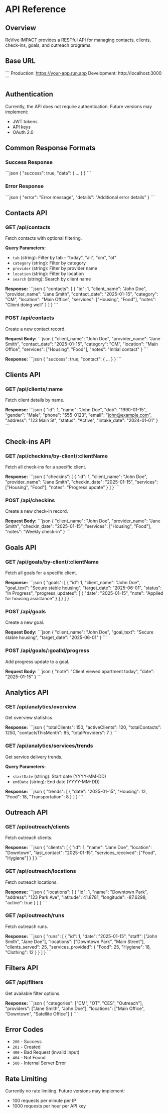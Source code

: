 # API Reference

## Overview

ReVive IMPACT provides a RESTful API for managing contacts, clients, check-ins, goals, and outreach programs.

## Base URL

\`\`\`
Production: https://your-app.run.app
Development: http://localhost:3000
\`\`\`

## Authentication

Currently, the API does not require authentication. Future versions may implement:
- JWT tokens
- API keys
- OAuth 2.0

## Common Response Formats

### Success Response

\`\`\`json
{
  "success": true,
  "data": { ... }
}
\`\`\`

### Error Response

\`\`\`json
{
  "error": "Error message",
  "details": "Additional error details"
}
\`\`\`

## Contacts API

### GET /api/contacts

Fetch contacts with optional filtering.

**Query Parameters:**
- `tab` (string): Filter by tab - "today", "all", "cm", "ot"
- `category` (string): Filter by category
- `provider` (string): Filter by provider name
- `location` (string): Filter by location
- `search` (string): Search by client name

**Response:**
\`\`\`json
{
  "contacts": [
    {
      "id": 1,
      "client_name": "John Doe",
      "provider_name": "Jane Smith",
      "contact_date": "2025-01-15",
      "category": "CM",
      "location": "Main Office",
      "services": ["Housing", "Food"],
      "notes": "Client doing well"
    }
  ]
}
\`\`\`

### POST /api/contacts

Create a new contact record.

**Request Body:**
\`\`\`json
{
  "client_name": "John Doe",
  "provider_name": "Jane Smith",
  "contact_date": "2025-01-15",
  "category": "CM",
  "location": "Main Office",
  "services": ["Housing", "Food"],
  "notes": "Initial contact"
}
\`\`\`

**Response:**
\`\`\`json
{
  "success": true,
  "contact": { ... }
}
\`\`\`

## Clients API

### GET /api/clients/:name

Fetch client details by name.

**Response:**
\`\`\`json
{
  "id": 1,
  "name": "John Doe",
  "dob": "1990-01-15",
  "gender": "Male",
  "phone": "555-0123",
  "email": "john@example.com",
  "address": "123 Main St",
  "status": "Active",
  "intake_date": "2024-01-01"
}
\`\`\`

## Check-ins API

### GET /api/checkins/by-client/:clientName

Fetch all check-ins for a specific client.

**Response:**
\`\`\`json
{
  "checkins": [
    {
      "id": 1,
      "client_name": "John Doe",
      "provider_name": "Jane Smith",
      "checkin_date": "2025-01-15",
      "services": ["Housing", "Food"],
      "notes": "Progress update"
    }
  ]
}
\`\`\`

### POST /api/checkins

Create a new check-in record.

**Request Body:**
\`\`\`json
{
  "client_name": "John Doe",
  "provider_name": "Jane Smith",
  "checkin_date": "2025-01-15",
  "services": ["Housing", "Food"],
  "notes": "Weekly check-in"
}
\`\`\`

## Goals API

### GET /api/goals/by-client/:clientName

Fetch all goals for a specific client.

**Response:**
\`\`\`json
{
  "goals": [
    {
      "id": 1,
      "client_name": "John Doe",
      "goal_text": "Secure stable housing",
      "target_date": "2025-06-01",
      "status": "In Progress",
      "progress_updates": [
        {
          "date": "2025-01-15",
          "note": "Applied for housing assistance"
        }
      ]
    }
  ]
}
\`\`\`

### POST /api/goals

Create a new goal.

**Request Body:**
\`\`\`json
{
  "client_name": "John Doe",
  "goal_text": "Secure stable housing",
  "target_date": "2025-06-01"
}
\`\`\`

### POST /api/goals/:goalId/progress

Add progress update to a goal.

**Request Body:**
\`\`\`json
{
  "note": "Client viewed apartment today",
  "date": "2025-01-15"
}
\`\`\`

## Analytics API

### GET /api/analytics/overview

Get overview statistics.

**Response:**
\`\`\`json
{
  "totalClients": 150,
  "activeClients": 120,
  "totalContacts": 1250,
  "contactsThisMonth": 85,
  "totalProviders": 7
}
\`\`\`

### GET /api/analytics/services/trends

Get service delivery trends.

**Query Parameters:**
- `startDate` (string): Start date (YYYY-MM-DD)
- `endDate` (string): End date (YYYY-MM-DD)

**Response:**
\`\`\`json
{
  "trends": [
    {
      "date": "2025-01-15",
      "Housing": 12,
      "Food": 18,
      "Transportation": 8
    }
  ]
}
\`\`\`

## Outreach API

### GET /api/outreach/clients

Fetch outreach clients.

**Response:**
\`\`\`json
{
  "clients": [
    {
      "id": 1,
      "name": "Jane Doe",
      "location": "Downtown",
      "last_contact": "2025-01-15",
      "services_received": ["Food", "Hygiene"]
    }
  ]
}
\`\`\`

### GET /api/outreach/locations

Fetch outreach locations.

**Response:**
\`\`\`json
{
  "locations": [
    {
      "id": 1,
      "name": "Downtown Park",
      "address": "123 Park Ave",
      "latitude": 41.8781,
      "longitude": -87.6298,
      "active": true
    }
  ]
}
\`\`\`

### GET /api/outreach/runs

Fetch outreach runs.

**Response:**
\`\`\`json
{
  "runs": [
    {
      "id": 1,
      "date": "2025-01-15",
      "staff": ["John Smith", "Jane Doe"],
      "locations": ["Downtown Park", "Main Street"],
      "clients_served": 25,
      "services_provided": {
        "Food": 25,
        "Hygiene": 18,
        "Clothing": 12
      }
    }
  ]
}
\`\`\`

## Filters API

### GET /api/filters

Get available filter options.

**Response:**
\`\`\`json
{
  "categories": ["CM", "OT", "CES", "Outreach"],
  "providers": ["Jane Smith", "John Doe"],
  "locations": ["Main Office", "Downtown", "Satellite Office"]
}
\`\`\`

## Error Codes

- `200` - Success
- `201` - Created
- `400` - Bad Request (invalid input)
- `404` - Not Found
- `500` - Internal Server Error

## Rate Limiting

Currently no rate limiting. Future versions may implement:
- 100 requests per minute per IP
- 1000 requests per hour per API key
